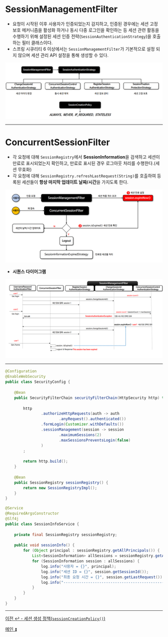 # SessionManagementFilter

- 요청이 시작된 이후 사용자가 인증되었는지 감지하고, 인증된 경우에는 세션 고정 보호 메커니즘을 활성화 하거나 동시 다중 로그인을
    확인하는 등 세션 관련 활동을 수행하기 위해 설정된 세션 인증 전략(`SessionAuthenticationStrategy`)을 호출하는 필터 클래스이다.
- 스프링 시큐리티 6 이상에서는 `SessionManagementFilter`가 기본적으로 설정 되지 않으며 세션 관리 API 설정을 통해 생성할 수 있다.

![img_6.png](image/img_6.png)

---

# ConcurrentSessionFilter

- 각 요청에 대해 `SessionRegistry`에서 **SessionInformation**을 검색하고 세션이 만료로 표시되었는지 확인하고, 만료로 표시된 경우 로그아웃 처리를 수행한다.(세션 무효화)
- 각 요청에 대해 `SessionRegistry.refreshLastRequest(String)`를 호출하여 등록된 세션들이 **항상 마지막 업데이트 날짜/시간**을 가지도록 한다.

![img_7.png](image/img_7.png)

- **시퀀스 다이어그램**

![img_8.png](image/img_8.png)

---

```java
@Configuration
@EnableWebSecurity
public class SecurityConfig {

    @Bean
    public SecurityFilterChain securityFilterChain(HttpSecurity http) throws Exception {

        http
                .authorizeHttpRequests(auth -> auth
                        .anyRequest().authenticated())
                .formLogin(Customizer.withDefaults())
                .sessionManagement(session -> session
                        .maximumSessions(2)
                        .maxSessionsPreventsLogin(false)
                )
        ;

        return http.build();
    }

    @Bean
    public SessionRegistry sessionRegistry() {
        return new SessionRegistryImpl();
    }
}
```
```java
@Service
@RequiredArgsConstructor
@Slf4j
public class SessionInfoService {

    private final SessionRegistry sessionRegistry;

    public void sessionInfo() {
        for (Object principal : sessionRegistry.getAllPrincipals()) {
            List<SessionInformation> allSessions = sessionRegistry.getAllSessions(principal, false);
            for (SessionInformation session : allSessions) {
                log.info("사용자 = {}", principal);
                log.info("세션 ID = {}", session.getSessionId());
                log.info("최종 요청 시간 = {}", session.getLastRequest());
                log.info("----------------------------------------------");
            }
        }
    }
}
```

---

[이전 ↩️ - 세션 생성 정책(`sessionCreationPolicy()`)](https://github.com/genesis12345678/TIL/blob/main/Spring/security/security/SessionManagement/SessionCreationPolicy.md)

[메인 ⏫](https://github.com/genesis12345678/TIL/blob/main/Spring/security/security/main.md)